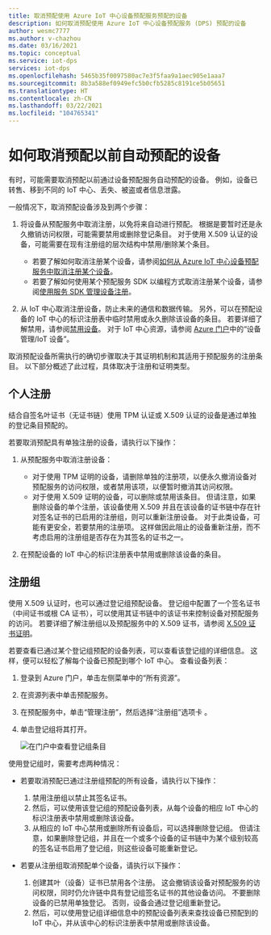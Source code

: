 ```yaml
---
title: 取消预配使用 Azure IoT 中心设备预配服务预配的设备
description: 如何取消预配使用 Azure IoT 中心设备预配服务 (DPS) 预配的设备
author: wesmc7777
ms.author: v-chazhou
ms.date: 03/16/2021
ms.topic: conceptual
ms.service: iot-dps
services: iot-dps
ms.openlocfilehash: 5465b35f0097580ac7e3f5faa9a1aec905e1aaa7
ms.sourcegitcommit: 8b3a588ef0949efc5b0cfb5285c8191ce5b05651
ms.translationtype: HT
ms.contentlocale: zh-CN
ms.lasthandoff: 03/22/2021
ms.locfileid: "104765341"
---
```

# <a name="how-to-deprovision-devices-that-were-previously-auto-provisioned"></a>如何取消预配以前自动预配的设备 

有时，可能需要取消预配以前通过设备预配服务自动预配的设备。 例如，设备已转售、移到不同的 IoT 中心、丢失、被盗或者信息泄露。 

一般情况下，取消预配设备涉及到两个步骤：

1. 将设备从预配服务中取消注册，以免将来自动进行预配。 根据是要暂时还是永久撤销访问权限，可能需要禁用或删除登记条目。 对于使用 X.509 认证的设备，可能需要在现有注册组的层次结构中禁用/删除某个条目。  
 
   - 若要了解如何取消注册某个设备，请参阅[如何从 Azure IoT 中心设备预配服务中取消注册某个设备](how-to-revoke-device-access-portal.md)。
   - 若要了解如何使用某个预配服务 SDK 以编程方式取消注册某个设备，请参阅[使用服务 SDK 管理设备注册](./quick-enroll-device-x509-java.md)。

2. 从 IoT 中心取消注册设备，防止未来的通信和数据传输。 另外，可以在预配设备的 IoT 中心的标识注册表中临时禁用或永久删除该设备的条目。 若要详细了解禁用，请参阅[禁用设备](../iot-hub/iot-hub-devguide-identity-registry.md#disable-devices)。 对于 IoT 中心资源，请参阅 [Azure 门户](https://portal.azure.cn)中的“设备管理/IoT 设备”。

取消预配设备所需执行的确切步骤取决于其证明机制和其适用于预配服务的注册条目。 以下部分概述了此过程，具体取决于注册和证明类型。

## <a name="individual-enrollments"></a>个人注册
结合自签名叶证书（无证书链）使用 TPM 认证或 X.509 认证的设备是通过单独的登记条目预配的。 

若要取消预配具有单独注册的设备，请执行以下操作： 

1. 从预配服务中取消注册设备：

   - 对于使用 TPM 证明的设备，请删除单独的注册项，以便永久撤消设备对预配服务的访问权限，或者禁用该项，以便暂时撤消其访问权限。 
   - 对于使用 X.509 证明的设备，可以删除或禁用该条目。 但请注意，如果删除设备的单个注册，该设备使用 X.509 并且在该设备的证书链中存在针对签名证书的已启用的注册组，则可以重新注册设备。 对于此类设备，可能有更安全，若要禁用的注册项。 这样做因此阻止的设备重新注册，而不考虑启用的注册组是否存在为其签名的证书之一。

2. 在预配设备的 IoT 中心的标识注册表中禁用或删除该设备的条目。 


## <a name="enrollment-groups"></a>注册组
使用 X.509 认证时，也可以通过登记组预配设备。 登记组中配置了一个签名证书（中间证书或根 CA 证书），可以使用其证书链中的该证书来控制设备对预配服务的访问。 若要详细了解注册组以及预配服务中的 X.509 证书，请参阅 [X.509 证书证明](concepts-x509-attestation.md)。 

若要查看已通过某个登记组预配的设备列表，可以查看该登记组的详细信息。 这样，便可以轻松了解每个设备已预配到哪个 IoT 中心。 查看设备列表： 

1. 登录到 Azure 门户，单击左侧菜单中的“所有资源”。 
2. 在资源列表中单击预配服务。
3. 在预配服务中，单击“管理注册”，然后选择“注册组”选项卡   。
4. 单击登记组将其打开。

   ![在门户中查看登记组条目](./media/how-to-unprovision-devices/view-enrollment-group.png)

使用登记组时，需要考虑两种情况：

- 若要取消预配已通过注册组预配的所有设备，请执行以下操作：
  1. 禁用注册组以禁止其签名证书。 
  2. 然后，可以使用该登记组的预配设备列表，从每个设备的相应 IoT 中心的标识注册表中禁用或删除该设备。 
  3. 从相应的 IoT 中心禁用或删除所有设备后，可以选择删除登记组。 但请注意，如果删除登记组，并且在一个或多个设备的证书链中为某个级别较高的签名证书启用了登记组，则这些设备可能重新登记。 

- 若要从注册组取消预配单个设备，请执行以下操作：
  1. 创建其叶（设备）证书已禁用各个注册。 这会撤销该设备对预配服务的访问权限，同时仍允许链中具有登记组签名证书的其他设备访问。 不要删除设备的已禁用单独登记。 否则，设备会通过登记组重新登记。 
  2. 然后，可以使用登记组详细信息中的预配设备列表来查找设备已预配到的 IoT 中心，并从该中心的标识注册表中禁用或删除该设备。
